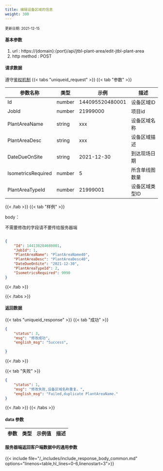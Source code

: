 ```yaml
---
title: 编辑设备区域的信息
weight: 300
---
```


<small>更新日期: 2021-12-15</small>

#### 基本参数
1. url : https://{domain}:{port}/api/jtbl-plant-area/edit-jtbl-plant-area
2. http method : POST

#### 请求数据
遵守[鉴权机制](/auth/)
{{< tabs "uniqueid_request" >}}
{{< tab "参数" >}} 

|  参数名称   |  类型 |  示例 |  描述 |
|  ----  | ----  | ----  | ----  |
|  Id  | number  | 144095520480001  | 设备区域ID |
|  JobId  |  number | 21999000 | 项目id |
|  PlantAreaName  | string  | xxx  | 设备区域名称 |
|  PlantAreaDesc  | string  | xxx  | 设备区域描述 |
|  DateDueOnSite  | string  | 2021-12-30 | 到达现场日期 |
|  IsometricsRequired  | number  | 5 | 所含单线图数量 |
|  PlantAreaTypeId  | number  | 21999001 | 设备区域类型ID |

{{< /tab >}}
{{< tab "样例" >}}


body： 

不需要修改的字段请不要传给服务器端

```json
 
{
    "Id": 144138284680001,
    "JobId": 1,
    "PlantAreaName": "PlantAreaName40",
    "PlantAreaDesc": "PlantAreaDesc40",
    "DateDueOnSite": "2021-12-30",
    "PlantAreaTypeId": 2,
    "IsometricsRequired": 9990
}
```
{{< /tab >}}

{{< /tabs >}}


#### 返回数据


{{< tabs "uniqueid_response" >}}
{{< tab "成功" >}} 
```json
{
    "status": 3,
    "msg": "修改成功",
    "english_msg": "Success",
  
}
```   
{{< /tab >}}

{{< tab "失败" >}}
```json
{
    "status": 1,
    "msg": "修改失败,设备区域名称重复。",
    "english_msg": "Failed,duplicate PlantAreaName."
}
```
{{< /tab >}}
{{< /tabs >}}
#### data 参数

|  参数   |  类型 |  示例值 |  描述 |
|  ----  | ----  | ----  |----  |
 
#### 服务器端返回客户端数据中的通用参数

{{< include file="/_includes/include_response_body_common.md"  options="linenos=table,hl_lines=0-6,linenostart=3">}}
